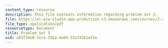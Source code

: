 ```yaml
---
content_type: resource
description: This file contains information regarding problem set 3.
file: https://ol-ocw-studio-app-production.s3.amazonaws.com/courses/2-29-numerical-fluid-mechanics-spring-2015/a03f3de87ece35ba4a0453274301e41e_MIT2_29S15_PS3_SP2015_v1.pdf
file_type: application/pdf
resourcetype: Document
title: Problem Set 3
uid: a03f3de8-7ece-35ba-4a04-53274301e41e
---
```


